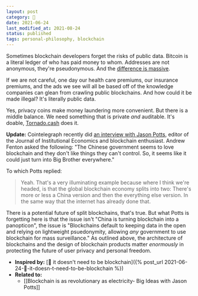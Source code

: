 ```yaml
---
layout: post
category: 🌰
date: 2021-06-24
last_modified_at: 2021-08-24
status: published
tags: personal-philosophy, blockchain
---
```

Sometimes blockchain developers forget the risks of public data. Bitcoin is a literal ledger of who has paid money to whom. Addresses are not anonymous, they're pseudonymous. And the [difference is massive](https://www.thegatewaypundit.com/2021/05/internet-sleuths-find-joe-bidens-secret-venmo-account-less-10-minutes-causing-potential-national-security-issue/).

If we are not careful, one day our health care premiums, our insurance premiums, and the ads we see will all be based off of the knowledge companies can glean from crawling public blockchains. And how could it be made illegal? It's literally public data.

Yes, privacy coins make money laundering more convenient. But there is a middle balance. We need something that is private _and_ auditable. It's doable, [Tornado.cash](https://app.tornado.cash/compliance/) does it.

**Update:** Cointelegraph recently did [an interview with Jason Potts](https://cointelegraph.com/magazine/2021/08/23/blockchain-is-as-revolutionary-as-electricty-big-ideas-with-jason-potts), editor of the Journal of Institutional Economics and blockchain enthusiast. Andrew Fenton asked the following: "The Chinese government seems to love blockchain and they don't like things they can't control. So, it seems like it could just turn into Big Brother everywhere."

To which Potts replied:
> Yeah. That's a very illuminating example because where I think we're headed, is that the global blockchain economy splits into two: There's more or less a China version and then the everything else version. In the same way that the internet has already done that.

There is a potential future of split blockchains, that's true. But what Potts is forgetting here is that the issue isn't "China is turning blockchain into a panopticon", the issue is "Blockchains default to keeping data in the open and relying on lightweight psuedonymity, allowing _any_ government to use blockchain for mass surveillance." As outlined above, the architecture of blockchains and the design of blockchain products matter _enormously_ in protecting the future of user privacy and personal freedom.

- **Inspired by:** [🌱 it doesn't need to be blockchain]({% post_url 2021-06-24-🌱-it-doesn-t-need-to-be-blockchain %})
- **Related to:**
	- [[Blockchain is as revolutionary as electricity- Big Ideas with Jason Potts]]
